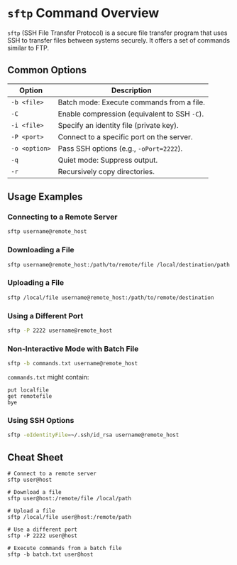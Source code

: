 # `sftp` Command Overview

`sftp` (SSH File Transfer Protocol) is a secure file transfer program that uses SSH to transfer files between systems securely. It offers a set of commands similar to FTP.

## Common Options

| Option         | Description                                     |
|----------------|-------------------------------------------------|
| `-b <file>`    | Batch mode: Execute commands from a file.       |
| `-C`           | Enable compression (equivalent to SSH `-C`).    |
| `-i <file>`    | Specify an identity file (private key).         |
| `-P <port>`    | Connect to a specific port on the server.       |
| `-o <option>`  | Pass SSH options (e.g., `-oPort=2222`).         |
| `-q`           | Quiet mode: Suppress output.                    |
| `-r`           | Recursively copy directories.                   |

## Usage Examples

### Connecting to a Remote Server

```bash
sftp username@remote_host
```

### Downloading a File

```bash
sftp username@remote_host:/path/to/remote/file /local/destination/path
```

### Uploading a File

```bash
sftp /local/file username@remote_host:/path/to/remote/destination
```

### Using a Different Port

```bash
sftp -P 2222 username@remote_host
```

### Non-Interactive Mode with Batch File

```bash
sftp -b commands.txt username@remote_host
```

`commands.txt` might contain:
```
put localfile
get remotefile
bye
```

### Using SSH Options

```bash
sftp -oIdentityFile=~/.ssh/id_rsa username@remote_host
```

## Cheat Sheet

```plaintext
# Connect to a remote server
sftp user@host

# Download a file
sftp user@host:/remote/file /local/path

# Upload a file
sftp /local/file user@host:/remote/path

# Use a different port
sftp -P 2222 user@host

# Execute commands from a batch file
sftp -b batch.txt user@host
```

